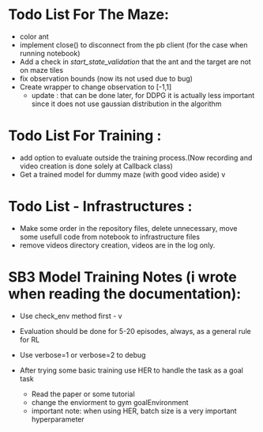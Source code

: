 # Todo List For The Maze:
* color ant
* implement close() to disconnect from the pb client (for the case when running notebook)
* Add a check in *start_state_validation* that the ant and the target are not on maze tiles
* fix observation bounds (now its not used due to bug)
* Create wrapper to change observation to [-1,1] 
  * update : that can be done later, for DDPG it is actually less important since it does not use gaussian distribution in the algorithm

# Todo List For Training :

* add option to evaluate outside the training process.(Now recording and video creation is done 
solely at Callback class)
* Get a trained model for dummy maze (with good video aside) v

  
# Todo List - Infrastructures :
* Make some order in the repository files, delete unnecessary, move some usefull code from notebook to
  infrastructure files
* remove videos directory creation, videos are in the log only.

# SB3 Model Training Notes (i wrote when reading the documentation):
* Use check_env method first - v
* Evaluation should be done for 5-20 episodes, always, as a general rule for RL
* Use verbose=1 or verbose=2 to debug

* After trying some basic training use HER to handle the task as a goal task
    * Read the paper or some tutorial
    * change the enviorment to gym goalEnvironment
    * important note: when using HER, batch size is a very important hyperparameter
